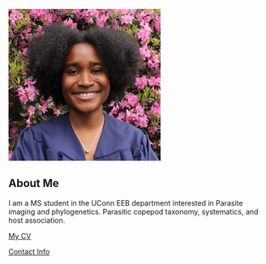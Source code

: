 ![Image of Netanya Williams](images/headshot.JPG "PINK FLOWER BACKGROUND")

## About Me
I am a MS student in the UConn EEB department interested in Parasite imaging and phylogenetics. Parasitic copepod taxonomy, systematics, and host association.

[My CV](PDFs/CV2023_GH.pdf)

[Contact Info](contact-info.html) 



